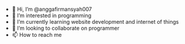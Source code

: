 - 👋 Hi, I’m @anggafirmansyah007
- 👀 I’m interested in programming
- 🌱 I’m currently learning website development and internet of things
- 💞️ I’m looking to collaborate on programmer
- 📫 How to reach me

<!---
anggafirmansyah007/anggafirmansyah007 is a ✨ special ✨ repository because its `README.md` (this file) appears on your GitHub profile.
You can click the Preview link to take a look at your changes.
--->
